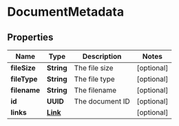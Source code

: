 

# DocumentMetadata


## Properties

| Name | Type | Description | Notes |
|------------ | ------------- | ------------- | -------------|
|**fileSize** | **String** | The file size |  [optional] |
|**fileType** | **String** | The file type |  [optional] |
|**filename** | **String** | The filename |  [optional] |
|**id** | **UUID** | The document ID |  [optional] |
|**links** | [**Link**](Link.md) |  |  [optional] |




